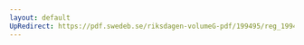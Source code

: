 ```yaml
---
layout: default
UpRedirect: https://pdf.swedeb.se/riksdagen-volumeG-pdf/199495/reg_199495/reg_199495_0236.pdf
---
```

